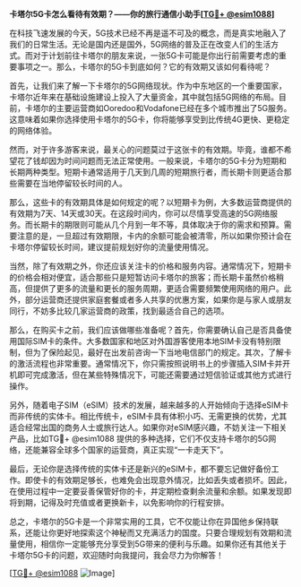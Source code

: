 **卡塔尔5G卡怎么看待有效期？——你的旅行通信小助手[[TG💪+ @esim1088](https://t.me/s/esim1088)]**

在科技飞速发展的今天，5G技术已经不再是遥不可及的概念，而是真实地融入了我们的日常生活。无论是国内还是国外，5G网络的普及正在改变人们的生活方式。而对于计划前往卡塔尔的朋友来说，一张5G卡可能是你出行前需要考虑的重要事项之一。那么，卡塔尔的5G卡到底如何？它的有效期又该如何看待呢？

首先，让我们来了解一下卡塔尔的5G网络现状。作为中东地区的一个重要国家，卡塔尔近年来在基础设施建设上投入了大量资金，其中就包括5G网络的布局。目前，卡塔尔的主要运营商如Ooredoo和Vodafone已经在多个城市推出了5G服务。这意味着如果你选择使用卡塔尔的5G卡，你将能够享受到比传统4G更快、更稳定的网络体验。

然而，对于许多游客来说，最关心的问题莫过于这张卡的有效期。毕竟，谁都不希望花了钱却因为时间问题而无法正常使用。一般来说，卡塔尔的5G卡分为短期和长期两种类型。短期卡通常适用于几天到几周的短期旅行者，而长期卡则更适合那些需要在当地停留较长时间的人。

那么，这些卡的有效期具体是如何规定的呢？以短期卡为例，大多数运营商提供的有效期为7天、14天或30天。在这段时间内，你可以尽情享受高速的5G网络服务。而长期卡的期限则可能从几个月到一年不等，具体取决于你的需求和预算。需要注意的是，一旦超过有效期限，卡内的余额可能会被清零，所以如果你预计会在卡塔尔停留较长时间，建议提前规划好你的流量使用情况。

当然，除了有效期之外，你还应该关注卡的价格和服务内容。通常情况下，短期卡的价格会相对便宜，适合那些只是短暂访问卡塔尔的旅客；而长期卡虽然价格稍高，但提供了更多的流量和更长的服务周期，更适合需要频繁使用网络的用户。此外，部分运营商还提供家庭套餐或者多人共享的优惠方案，如果你是与家人或朋友同行，不妨多比较几家运营商的政策，找到最适合自己的选项。

那么，在购买卡之前，我们应该做哪些准备呢？首先，你需要确认自己是否具备使用国际SIM卡的条件。大多数国家和地区对外国游客使用本地SIM卡没有特别限制，但为了保险起见，最好在出发前咨询一下当地电信部门的规定。其次，了解卡的激活流程也非常重要。通常情况下，你只需按照说明书上的步骤插入SIM卡并开机即可完成激活，但在某些特殊情况下，可能还需要通过短信验证或其他方式进行操作。

另外，随着电子SIM（eSIM）技术的发展，越来越多的人开始倾向于选择eSIM卡而非传统的实体卡。相比传统卡，eSIM卡具有体积小巧、无需更换的优势，尤其适合经常出国的商务人士或旅行达人。如果你对eSIM感兴趣，不妨关注一下相关产品，比如TG💪+ @esim1088 提供的多种选择，它们不仅支持卡塔尔的5G网络，还能兼容全球多个国家的运营商，真正实现“一卡走天下”。

最后，无论你是选择传统的实体卡还是新兴的eSIM卡，都不要忘记做好备份工作。即使卡的有效期足够长，也难免会出现意外情况，比如丢失或者损坏。因此，在使用过程中一定要妥善保管好你的卡，并定期检查剩余流量和余额。如果发现即将到期，记得及时充值或者更换新卡，以免影响你的行程安排。

总之，卡塔尔的5G卡是一个非常实用的工具，它不仅能让你在异国他乡保持联系，还能让你更好地探索这个神秘而又充满活力的国度。只要合理规划有效期和流量使用，相信你一定能够充分享受到5G带来的便利与乐趣。如果你还有其他关于卡塔尔5G卡的问题，欢迎随时向我提问，我会尽力为你解答！

[[TG💪+ @esim1088](https://t.me/s/esim1088) ![Image](https://i.postimg.cc/4NQfJmqS/Snipaste-2025-05-13-00-14-12.png)]
